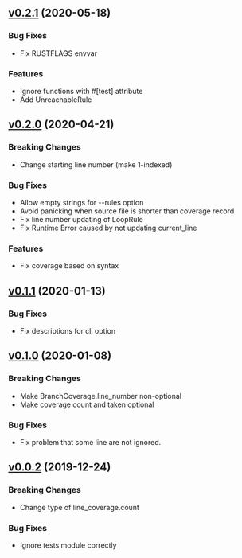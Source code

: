 
<a name="v0.2.1"></a>
## [v0.2.1](https://github.com/Kogia-sima/rust-covfix/compare/v0.2.0...v0.2.1) (2020-05-18)

### Bug Fixes

* Fix RUSTFLAGS envvar

### Features

* Ignore functions with \#[test] attribute
* Add UnreachableRule


<a name="v0.2.0"></a>
## [v0.2.0](https://github.com/Kogia-sima/rust-covfix/compare/v0.1.1...v0.2.0) (2020-04-21)

### Breaking Changes

* Change starting line number (make 1-indexed)

### Bug Fixes

* Allow empty strings for --rules option
* Avoid panicking when source file is shorter than coverage record
* Fix line number updating of LoopRule
* Fix Runtime Error caused by not updating current_line

### Features

* Fix coverage based on syntax


<a name="v0.1.1"></a>
## [v0.1.1](https://github.com/Kogia-sima/rust-covfix/compare/v0.1.0...v0.1.1) (2020-01-13)

### Bug Fixes

* Fix descriptions for cli option


<a name="v0.1.0"></a>
## [v0.1.0](https://github.com/Kogia-sima/rust-covfix/compare/v0.0.2...v0.1.0) (2020-01-08)

### Breaking Changes

* Make BranchCoverage.line_number non-optional
* Make coverage count and taken optional

### Bug Fixes

* Fix problem that some line are not ignored.


<a name="v0.0.2"></a>
## [v0.0.2](https://github.com/Kogia-sima/rust-covfix/compare/v0.0.1...v0.0.2) (2019-12-24)

### Breaking Changes

* Change type of line_coverage.count

### Bug Fixes

* Ignore tests module correctly

